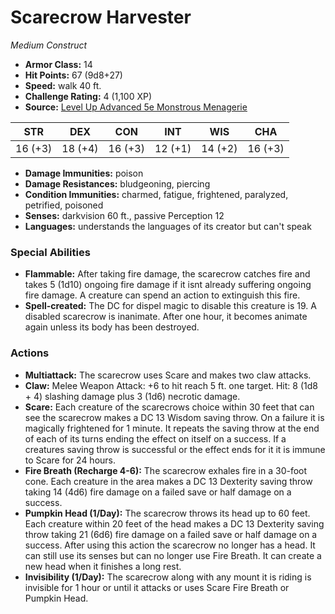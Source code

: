 # Scarecrow Harvester

*Medium* *Construct*

- **Armor Class:** 14
- **Hit Points:** 67 (9d8+27)
- **Speed:** walk 40 ft.
- **Challenge Rating:** 4 (1,100 XP)
- **Source:** [Level Up Advanced 5e Monstrous Menagerie](https://www.levelup5e.com)

| STR | DEX | CON | INT | WIS | CHA |
| --- | --- | --- | --- | --- | --- |
| 16 (+3) | 18 (+4) | 16 (+3) | 12 (+1) | 14 (+2) | 16 (+3) |

- **Damage Immunities:** poison
- **Damage Resistances:** bludgeoning, piercing
- **Condition Immunities:** charmed, fatigue, frightened, paralyzed, petrified, poisoned
- **Senses:** darkvision 60 ft., passive Perception 12
- **Languages:** understands the languages of its creator but can't speak
### Special Abilities
- **Flammable:** After taking fire damage, the scarecrow catches fire and takes 5 (1d10) ongoing fire damage if it isnt already suffering ongoing fire damage. A creature can spend an action to extinguish this fire.
- **Spell-created:** The DC for dispel magic to disable this creature is 19. A disabled scarecrow is inanimate. After one hour, it becomes animate again unless its body has been destroyed.
### Actions
- **Multiattack:** The scarecrow uses Scare and makes two claw attacks.
- **Claw:** Melee Weapon Attack: +6 to hit  reach 5 ft.  one target. Hit: 8 (1d8 + 4) slashing damage plus 3 (1d6) necrotic damage.
- **Scare:** Each creature of the scarecrows choice within 30 feet that can see the scarecrow makes a DC 13 Wisdom saving throw. On a failure  it is magically frightened for 1 minute. It repeats the saving throw at the end of each of its turns  ending the effect on itself on a success. If a creatures saving throw is successful or the effect ends for it  it is immune to Scare for 24 hours.
- **Fire Breath (Recharge 4-6):** The scarecrow exhales fire in a 30-foot cone. Each creature in the area makes a DC 13 Dexterity saving throw  taking 14 (4d6) fire damage on a failed save or half damage on a success.
- **Pumpkin Head (1/Day):** The scarecrow throws its head up to 60 feet. Each creature within 20 feet of the head makes a DC 13 Dexterity saving throw  taking 21 (6d6) fire damage on a failed save or half damage on a success. After using this action  the scarecrow no longer has a head. It can still use its senses but can no longer use Fire Breath. It can create a new head when it finishes a long rest.
- **Invisibility (1/Day):** The scarecrow  along with any mount it is riding  is invisible for 1 hour or until it attacks or uses Scare  Fire Breath  or Pumpkin Head.

